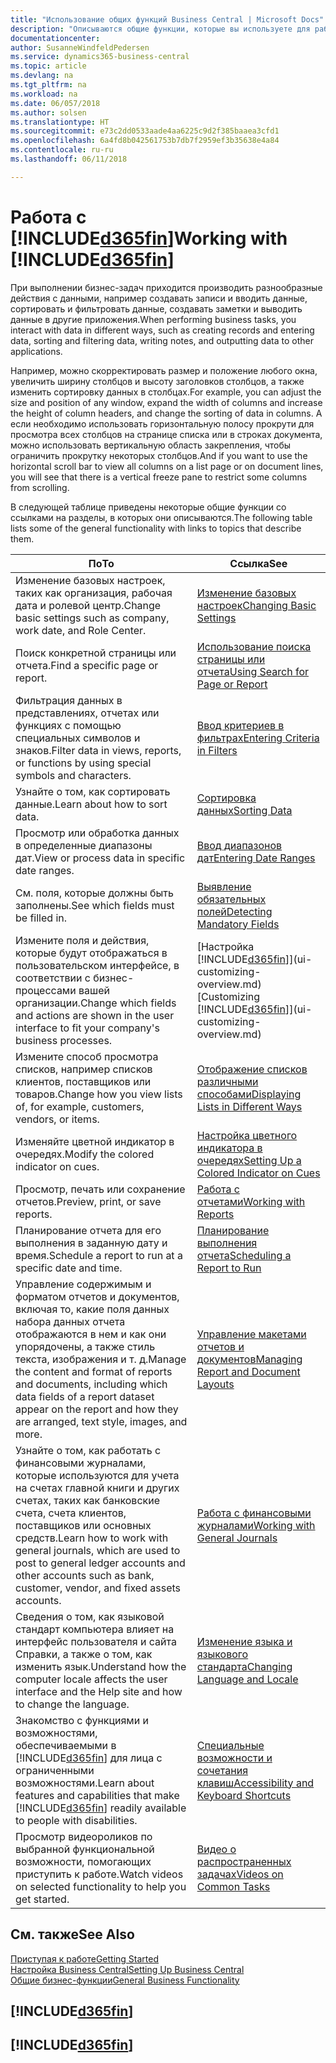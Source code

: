 ```yaml
---
title: "Использование общих функций Business Central | Microsoft Docs"
description: "Описываются общие функции, которые вы используете для работы с данными в Business Central, например ввод значений, сортировка данных и изменение представлений."
documentationcenter: 
author: SusanneWindfeldPedersen
ms.service: dynamics365-business-central
ms.topic: article
ms.devlang: na
ms.tgt_pltfrm: na
ms.workload: na
ms.date: 06/057/2018
ms.author: solsen
ms.translationtype: HT
ms.sourcegitcommit: e73c2dd0533aade4aa6225c9d2f385baaea3cfd1
ms.openlocfilehash: 6a4fd8b042561753b7db7f2959ef3b35638e4a84
ms.contentlocale: ru-ru
ms.lasthandoff: 06/11/2018

---
```

# <a name="working-with-included365finincludesd365finmdmd"></a><span data-ttu-id="59de2-103">Работа с [!INCLUDE[d365fin](includes/d365fin_md.md)]</span><span class="sxs-lookup"><span data-stu-id="59de2-103">Working with [!INCLUDE[d365fin](includes/d365fin_md.md)]</span></span>
<span data-ttu-id="59de2-104">При выполнении бизнес-задач приходится производить разнообразные действия с данными, например создавать записи и вводить данные, сортировать и фильтровать данные, создавать заметки и выводить данные в другие приложения.</span><span class="sxs-lookup"><span data-stu-id="59de2-104">When performing business tasks, you interact with data in different ways, such as creating records and entering data, sorting and filtering data, writing notes, and outputting data to other applications.</span></span>

<span data-ttu-id="59de2-105">Например, можно скорректировать размер и положение любого окна, увеличить ширину столбцов и высоту заголовков столбцов, а также изменить сортировку данных в столбцах.</span><span class="sxs-lookup"><span data-stu-id="59de2-105">For example, you can adjust the size and position of any window, expand the width of columns and increase the height of column headers, and change the sorting of data in columns.</span></span> <span data-ttu-id="59de2-106">А если необходимо использовать горизонтальную полосу прокрути для просмотра всех столбцов на странице списка или в строках документа, можно использовать вертикальную область закрепления, чтобы ограничить прокрутку некоторых столбцов.</span><span class="sxs-lookup"><span data-stu-id="59de2-106">And if you want to use the horizontal scroll bar to view all columns on a list page or on document lines, you will see that there is a vertical freeze pane to restrict some columns from scrolling.</span></span>

<span data-ttu-id="59de2-107">В следующей таблице приведены некоторые общие функции со ссылками на разделы, в которых они описываются.</span><span class="sxs-lookup"><span data-stu-id="59de2-107">The following table lists some of the general functionality with links to topics that describe them.</span></span>

| <span data-ttu-id="59de2-108">По</span><span class="sxs-lookup"><span data-stu-id="59de2-108">To</span></span> | <span data-ttu-id="59de2-109">Ссылка</span><span class="sxs-lookup"><span data-stu-id="59de2-109">See</span></span> |
| --- | --- |
| <span data-ttu-id="59de2-110">Изменение базовых настроек, таких как организация, рабочая дата и ролевой центр.</span><span class="sxs-lookup"><span data-stu-id="59de2-110">Change basic settings such as company, work date, and Role Center.</span></span> |[<span data-ttu-id="59de2-111">Изменение базовых настроек</span><span class="sxs-lookup"><span data-stu-id="59de2-111">Changing Basic Settings</span></span>](ui-change-basic-settings.md) |
| <span data-ttu-id="59de2-112">Поиск конкретной страницы или отчета.</span><span class="sxs-lookup"><span data-stu-id="59de2-112">Find a specific page or report.</span></span> |[<span data-ttu-id="59de2-113">Использование поиска страницы или отчета</span><span class="sxs-lookup"><span data-stu-id="59de2-113">Using Search for Page or Report</span></span>](ui-search.md) |
| <span data-ttu-id="59de2-114">Фильтрация данных в представлениях, отчетах или функциях с помощью специальных символов и знаков.</span><span class="sxs-lookup"><span data-stu-id="59de2-114">Filter data in views, reports, or functions by using special symbols and characters.</span></span> |[<span data-ttu-id="59de2-115">Ввод критериев в фильтрах</span><span class="sxs-lookup"><span data-stu-id="59de2-115">Entering Criteria in Filters</span></span>](ui-enter-criteria-filters.md) |
| <span data-ttu-id="59de2-116">Узнайте о том, как сортировать данные.</span><span class="sxs-lookup"><span data-stu-id="59de2-116">Learn about how to sort data.</span></span> |[<span data-ttu-id="59de2-117">Сортировка данных</span><span class="sxs-lookup"><span data-stu-id="59de2-117">Sorting Data</span></span>](ui-sorting.md) |
| <span data-ttu-id="59de2-118">Просмотр или обработка данных в определенные диапазоны дат.</span><span class="sxs-lookup"><span data-stu-id="59de2-118">View or process data in specific date ranges.</span></span> |[<span data-ttu-id="59de2-119">Ввод диапазонов дат</span><span class="sxs-lookup"><span data-stu-id="59de2-119">Entering Date Ranges</span></span>](ui-enter-date-ranges.md) |
| <span data-ttu-id="59de2-120">См. поля, которые должны быть заполнены.</span><span class="sxs-lookup"><span data-stu-id="59de2-120">See which fields must be filled in.</span></span> |[<span data-ttu-id="59de2-121">Выявление обязательных полей</span><span class="sxs-lookup"><span data-stu-id="59de2-121">Detecting Mandatory Fields</span></span>](ui-mandatory-fields.md) |
| <span data-ttu-id="59de2-122">Измените поля и действия, которые будут отображаться в пользовательском интерфейсе, в соответствии с бизнес-процессами вашей организации.</span><span class="sxs-lookup"><span data-stu-id="59de2-122">Change which fields and actions are shown in the user interface to fit your company's business processes.</span></span> |<span data-ttu-id="59de2-123">[Настройка [!INCLUDE[d365fin](includes/d365fin_md.md)]](ui-customizing-overview.md)</span><span class="sxs-lookup"><span data-stu-id="59de2-123">[Customizing [!INCLUDE[d365fin](includes/d365fin_md.md)]](ui-customizing-overview.md)</span></span> |
| <span data-ttu-id="59de2-124">Измените способ просмотра списков, например списков клиентов, поставщиков или товаров.</span><span class="sxs-lookup"><span data-stu-id="59de2-124">Change how you view lists of, for example, customers, vendors, or items.</span></span> |[<span data-ttu-id="59de2-125">Отображение списков различными способами</span><span class="sxs-lookup"><span data-stu-id="59de2-125">Displaying Lists in Different Ways</span></span>](across-display-lists-different-views.md) |
| <span data-ttu-id="59de2-126">Изменяйте цветной индикатор в очередях.</span><span class="sxs-lookup"><span data-stu-id="59de2-126">Modify the colored indicator on cues.</span></span> |[<span data-ttu-id="59de2-127">Настройка цветного индикатора в очередях</span><span class="sxs-lookup"><span data-stu-id="59de2-127">Setting Up a Colored Indicator on Cues</span></span>](ui-how-setup-colored-indicator-cues.md) |
|<span data-ttu-id="59de2-128">Просмотр, печать или сохранение отчетов.</span><span class="sxs-lookup"><span data-stu-id="59de2-128">Preview, print, or save reports.</span></span>|[<span data-ttu-id="59de2-129">Работа с отчетами</span><span class="sxs-lookup"><span data-stu-id="59de2-129">Working with Reports</span></span>](ui-work-report.md)|
| <span data-ttu-id="59de2-130">Планирование отчета для его выполнения в заданную дату и время.</span><span class="sxs-lookup"><span data-stu-id="59de2-130">Schedule a report to run at a specific date and time.</span></span> |[<span data-ttu-id="59de2-131">Планирование выполнения отчета</span><span class="sxs-lookup"><span data-stu-id="59de2-131">Scheduling a Report to Run</span></span>](ui-work-report.md#ScheduleReport) |
| <span data-ttu-id="59de2-132">Управление содержимым и форматом отчетов и документов, включая то, какие поля данных набора данных отчета отображаются в нем и как они упорядочены, а также стиль текста, изображения и т. д.</span><span class="sxs-lookup"><span data-stu-id="59de2-132">Manage the content and format of reports and documents, including which data fields of a report dataset appear on the report and how they are arranged, text style, images, and more.</span></span>|[<span data-ttu-id="59de2-133">Управление макетами отчетов и документов</span><span class="sxs-lookup"><span data-stu-id="59de2-133">Managing Report and Document Layouts</span></span>](ui-manage-report-layouts.md) |
| <span data-ttu-id="59de2-134">Узнайте о том, как работать с финансовыми журналами, которые используются для учета на счетах главной книги и других счетах, таких как банковские счета, счета клиентов, поставщиков или основных средств.</span><span class="sxs-lookup"><span data-stu-id="59de2-134">Learn how to work with general journals, which are used to post to general ledger accounts and other accounts such as bank, customer, vendor, and fixed assets accounts.</span></span> |[<span data-ttu-id="59de2-135">Работа с финансовыми журналами</span><span class="sxs-lookup"><span data-stu-id="59de2-135">Working with General Journals</span></span>](ui-work-general-journals.md) |
|<span data-ttu-id="59de2-136">Сведения о том, как языковой стандарт компьютера влияет на интерфейс пользователя и сайта Справки, а также о том, как изменить язык.</span><span class="sxs-lookup"><span data-stu-id="59de2-136">Understand how the computer locale affects the user interface and the Help site and how to change the language.</span></span>|[<span data-ttu-id="59de2-137">Изменение языка и языкового стандарта</span><span class="sxs-lookup"><span data-stu-id="59de2-137">Changing Language and Locale</span></span>](about-locale-language.md)|
|<span data-ttu-id="59de2-138">Знакомство с функциями и возможностями, обеспечиваемыми в [!INCLUDE[d365fin](includes/d365fin_md.md)] для лица с ограниченными возможностями.</span><span class="sxs-lookup"><span data-stu-id="59de2-138">Learn about features and capabilities that make [!INCLUDE[d365fin](includes/d365fin_md.md)] readily available to people with disabilities.</span></span>|[<span data-ttu-id="59de2-139">Специальные возможности и сочетания клавиш</span><span class="sxs-lookup"><span data-stu-id="59de2-139">Accessibility and Keyboard Shortcuts</span></span>](ui-accessibility.md)|
|<span data-ttu-id="59de2-140">Просмотр видеороликов по выбранной функциональной возможности, помогающих приступить к работе.</span><span class="sxs-lookup"><span data-stu-id="59de2-140">Watch videos on selected functionality to help you get started.</span></span>|[<span data-ttu-id="59de2-141">Видео о распространенных задачах</span><span class="sxs-lookup"><span data-stu-id="59de2-141">Videos on Common Tasks</span></span>](across-videos.md)|  

## <a name="see-also"></a><span data-ttu-id="59de2-142">См. также</span><span class="sxs-lookup"><span data-stu-id="59de2-142">See Also</span></span>
[<span data-ttu-id="59de2-143">Приступая к работе</span><span class="sxs-lookup"><span data-stu-id="59de2-143">Getting Started</span></span>](product-get-started.md)  
[<span data-ttu-id="59de2-144">Настройка Business Central</span><span class="sxs-lookup"><span data-stu-id="59de2-144">Setting Up Business Central</span></span>](setup.md)  
[<span data-ttu-id="59de2-145">Общие бизнес-функции</span><span class="sxs-lookup"><span data-stu-id="59de2-145">General Business Functionality</span></span>](ui-across-business-areas.md)  

## [!INCLUDE[d365fin](includes/free_trial_md.md)]  
## [!INCLUDE[d365fin](includes/training_link_md.md)]

